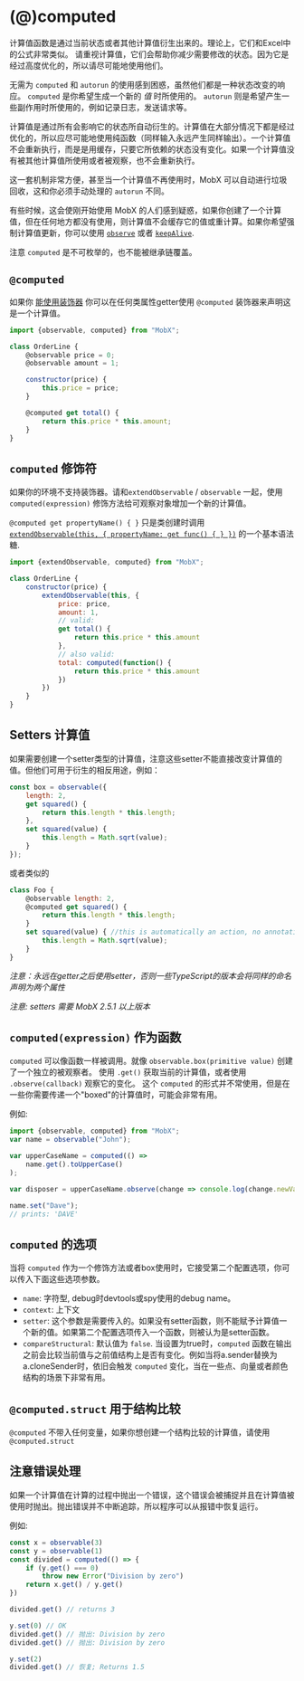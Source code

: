 # (@)computed

计算值函数是通过当前状态或者其他计算值衍生出来的。理论上，它们和Excel中的公式非常类似。
请重视计算值，它们会帮助你减少需要修改的状态。因为它是经过高度优化的，所以请尽可能地使用他们。

无需为 `computed` 和 `autorun` 的使用感到困惑，虽然他们都是一种状态改变的响应。
`computed` 是你希望生成一个新的 *值* 时所使用的。
`autorun` 则是希望产生一些副作用时所使用的，例如记录日志，发送请求等。

计算值是通过所有会影响它的状态所自动衍生的。计算值在大部分情况下都是经过优化的，所以应尽可能地使用纯函数（同样输入永远产生同样输出）。一个计算值不会重新执行，而是是用缓存，只要它所依赖的状态没有变化。如果一个计算值没有被其他计算值所使用或者被观察，也不会重新执行。

这一套机制非常方便，甚至当一个计算值不再使用时，MobX 可以自动进行垃圾回收，这和你必须手动处理的 `autorun` 不同。

有些时候，这会使刚开始使用 MobX 的人们感到疑惑，如果你创建了一个计算值，但在任何地方都没有使用，则计算值不会缓存它的值或重计算。如果你希望强制计算值更新，你可以使用 [`observe`](observe.md) 或者 [`keepAlive`](https://github.com/MobXjs/MobX-utils#keepalive).

注意 `computed` 是不可枚举的，也不能被继承链覆盖。

## `@computed`

如果你 [能使用装饰器](../best/decorators.md) 你可以在任何类属性getter使用 `@computed` 装饰器来声明这是一个计算值。

```javascript
import {observable, computed} from "MobX";

class OrderLine {
    @observable price = 0;
    @observable amount = 1;

    constructor(price) {
        this.price = price;
    }

    @computed get total() {
        return this.price * this.amount;
    }
}
```

## `computed` 修饰符

如果你的环境不支持装饰器。请和`extendObservable` / `observable` 一起，使用 `computed(expression)` 修饰方法给可观察对象增加一个新的计算值。

`@computed get propertyName() { }` 只是类创建时调用 [`extendObservable(this, { propertyName: get func() { } })`](extend-observable.md) 的一个基本语法糖.

```javascript
import {extendObservable, computed} from "MobX";

class OrderLine {
    constructor(price) {
        extendObservable(this, {
            price: price,
            amount: 1,
            // valid:
            get total() {
                return this.price * this.amount
            },
            // also valid:
            total: computed(function() {
                return this.price * this.amount
            })
        })
    }
}
```

## Setters 计算值

如果需要创建一个setter类型的计算值，注意这些setter不能直接改变计算值的值。但他们可用于衍生的相反用途，例如：

```javascript
const box = observable({
    length: 2,
    get squared() {
        return this.length * this.length;
    },
    set squared(value) {
        this.length = Math.sqrt(value);
    }
});
```

或者类似的

```javascript
class Foo {
    @observable length: 2,
    @computed get squared() {
        return this.length * this.length;
    }
    set squared(value) { //this is automatically an action, no annotation necessary
        this.length = Math.sqrt(value);
    }
}
```

_注意：永远在getter之后使用setter，否则一些TypeScript的版本会将同样的命名声明为两个属性_

_注意: setters 需要 MobX 2.5.1 以上版本_

## `computed(expression)` 作为函数


`computed` 可以像函数一样被调用。就像 `observable.box(primitive value)` 创建了一个独立的被观察者。
使用 `.get()` 获取当前的计算值，或者使用 `.observe(callback)` 观察它的变化。
这个 `computed` 的形式并不常使用，但是在一些你需要传递一个"boxed"的计算值时，可能会非常有用。

例如:

```javascript
import {observable, computed} from "MobX";
var name = observable("John");

var upperCaseName = computed(() =>
	name.get().toUpperCase()
);

var disposer = upperCaseName.observe(change => console.log(change.newValue));

name.set("Dave");
// prints: 'DAVE'
```

## `computed` 的选项
当将 `computed` 作为一个修饰方法或者box使用时，它接受第二个配置选项，你可以传入下面这些选项参数。

* `name`: 字符型, debug时devtools或spy使用的debug name。
* `context`: 上下文
* `setter`: 这个参数是需要传入的。如果没有setter函数，则不能赋予计算值一个新的值。如果第二个配置选项传入一个函数，则被认为是setter函数。
* `compareStructural`: 默认值为 `false`. 当设置为true时，`computed` 函数在输出之前会比较当前值与之前值结构上是否有变化。例如当将a.sender替换为a.cloneSender时，依旧会触发 `computed` 变化，当在一些点、向量或者颜色结构的场景下非常有用。

## `@computed.struct` 用于结构比较

`@computed` 不带入任何变量，如果你想创建一个结构比较的计算值，请使用 `@computed.struct`


## 注意错误处理
如果一个计算值在计算的过程中抛出一个错误，这个错误会被捕捉并且在计算值被使用时抛出。抛出错误并不中断追踪，所以程序可以从报错中恢复运行。

例如:

```javascript
const x = observable(3)
const y = observable(1)
const divided = computed(() => {
    if (y.get() === 0)
        throw new Error("Division by zero")
    return x.get() / y.get()
})

divided.get() // returns 3

y.set(0) // OK
divided.get() // 抛出: Division by zero
divided.get() // 抛出: Division by zero

y.set(2)
divided.get() // 恢复; Returns 1.5
```
